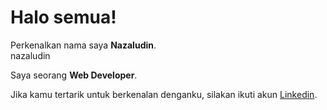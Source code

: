 # Halo semua! 

Perkenalkan nama saya **Nazaludin**.<br>
nazaludin

Saya seorang **Web Developer**.<br>

Jika kamu tertarik untuk berkenalan denganku, silakan ikuti akun [Linkedin](https://www.linkedin.com/in/nazaludin-nur-rahmat/).
